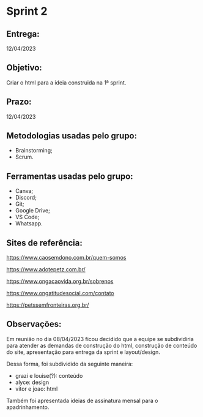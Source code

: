 # Sprint 2

## Entrega: 
12/04/2023


## Objetivo:
Criar o html para a ideia construida na 1ª sprint.

## Prazo:
12/04/2023

## Metodologias usadas pelo grupo:
* Brainstorming;
* Scrum.

## Ferramentas usadas pelo grupo:
* Canva;
* Discord;
* Git;
* Google Drive;
* VS Code;
* Whatsapp.

## Sites de referência:
https://www.caosemdono.com.br/quem-somos

https://www.adotepetz.com.br/

https://www.ongacaovida.org.br/sobrenos

https://www.ongatitudesocial.com/contato

https://petssemfronteiras.org.br/

## Observações:
Em reunião no dia 08/04/2023 ficou decidido que a equipe se subdividiria para atender as demandas de construção do html, construção de conteúdo do site, apresentação para entrega da sprint e layout/design.

Dessa forma, foi subdividido da seguinte maneira:
* grazi e louise(?): conteúdo
* alyce: design
* vitor e joao: html

Também foi apresentada ideias de assinatura mensal para o apadrinhamento.

